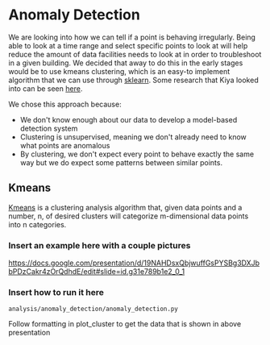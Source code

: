 # Anomaly Detection

We are looking into how we can tell if a point is behaving irregularly.  Being able to look at a time range and select specific points to look at will help reduce the amount of data facilities needs to look at in order to troubleshoot in a given building.  We decided that away to do this in the early stages would be to use kmeans clustering, which is an easy-to implement algorithm that we can use through [sklearn](http://scikit-learn.org/stable/modules/generated/sklearn.cluster.KMeans.html).  Some research that Kiya looked into can be seen [here](https://docs.google.com/document/d/1pAwgF-BuBvSh6PzzZw4h9ajlyzoIZxXEAbUpgCAs1FU).

We chose this approach because:
* We don't know enough about our data to develop a model-based detection system
* Clustering is unsupervised, meaning we don't already need to know what points are anomalous
* By clustering, we don't expect every point to behave exactly the same way but we do expect some patterns between similar points.

## Kmeans

[Kmeans](https://en.wikipedia.org/wiki/K-means_clustering) is a clustering analysis algorithm that, given data points and a number, n, of desired clusters will categorize m-dimensional data points into n categories.

### Insert an example here with a couple pictures
https://docs.google.com/presentation/d/19NAHDsxQbjwuffGsPYSBg3DXJbbPDzCakr4zOrQdhdE/edit#slide=id.g31e789b1e2_0_1

### Insert how to run it here

```
analysis/anomaly_detection/anomaly_detection.py
```

Follow formatting in plot_cluster to get the data that is shown in above presentation
